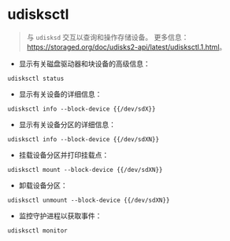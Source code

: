 # udisksctl

> 与 `udisksd` 交互以查询和操作存储设备。
> 更多信息：<https://storaged.org/doc/udisks2-api/latest/udisksctl.1.html>。

- 显示有关磁盘驱动器和块设备的高级信息：

`udisksctl status`

- 显示有关设备的详细信息：

`udisksctl info --block-device {{/dev/sdX}}`

- 显示有关设备分区的详细信息：

`udisksctl info --block-device {{/dev/sdXN}}`

- 挂载设备分区并打印挂载点：

`udisksctl mount --block-device {{/dev/sdXN}}`

- 卸载设备分区：

`udisksctl unmount --block-device {{/dev/sdXN}}`

- 监控守护进程以获取事件：

`udisksctl monitor`